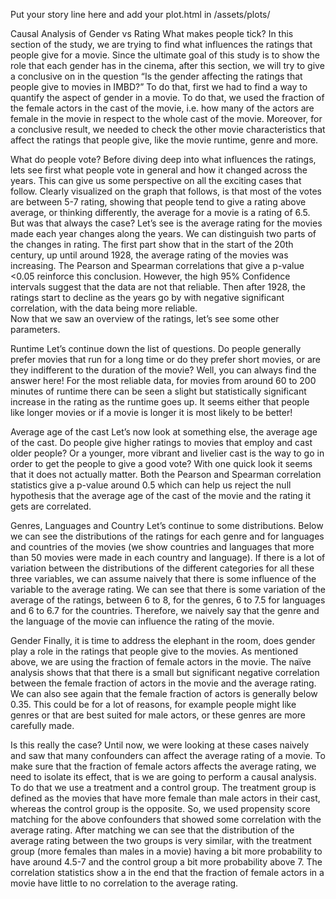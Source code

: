 Put your story line here and add your plot.html in /assets/plots/

Causal Analysis of Gender vs Rating
What makes people tick?
In this section of the study, we are trying to find what influences the ratings that people give for a movie. Since the ultimate goal of this study is to show the role that each gender has in the cinema, after this section, we will try to give a conclusive on in the question “Is the gender affecting the ratings that people give to movies in IMBD?” To do that, first we had to find a way to quantify the aspect of gender in a movie. To do that, we used the fraction of the female actors in the cast of the movie, i.e. how many of the actors are female in the movie in respect to the whole cast of the movie. Moreover, for a conclusive result, we needed to check the other movie characteristics that affect the ratings that people give, like the movie runtime, genre and more.

What do people vote?
Before diving deep into what influences the ratings, lets see first what people vote in general and how it changed across the years. This can give us some perspective on all the exciting cases that follow. Clearly visualized on the graph that follows, is that most of the votes are between 5-7 rating, showing that people tend to give a rating above average, or thinking differently, the average for a movie is a rating of 6.5.
But was that always the case? Let’s see is the average rating for the movies made each year changes along the years. We can distinguish two parts of the changes in rating. The first part show that in the start of the 20th century, up until around 1928, the average rating of the movies was increasing. The Pearson and Spearman correlations that give a p-value <0.05 reinforce this conclusion. However, the high 95% Confidence intervals suggest that the data are not that reliable. Then after 1928, the ratings start to decline as the years go by with negative significant correlation, with the data being more reliable.  
Now that we saw an overview of the ratings, let’s see some other parameters.

Runtime
Let’s continue down the list of questions. Do people generally prefer movies that run for a long time or do they prefer short movies, or are they indifferent to the duration of the movie?  Well, you can always find the answer here! For the most reliable data, for movies from around 60 to 200 minutes of runtime there can be seen a slight but statistically significant increase in the rating as the runtime goes up. It seems either that people like longer movies or if a movie is longer it is most likely to be better! 

Average age of the cast
Let’s now look at something else, the average age of the cast. Do people give higher ratings to movies that employ and cast older people? Or a younger, more vibrant and livelier cast is the way to go in order to get the people to give a good vote? With one quick look it seems that it does not actually matter. Both the Pearson and Spearman correlation statistics give a p-value around 0.5 which can help us reject the null hypothesis that the average age of the cast of the movie and the rating it gets are correlated. 

Genres, Languages and Country
Let’s continue to some distributions. Below we can see the distributions of the ratings for each genre and for languages and countries of the movies (we show countries and languages that more than 50 movies were made in each country and language). If there is a lot of variation between the distributions of the different categories for all these three variables, we can assume naively that there is some influence of the variable to the average rating. We can see that there is some variation of the average of the ratings, between 6 to 8, for the genres, 6 to 7.5 for languages and 6 to 6.7 for the countries. Therefore, we naively say that the genre and the language of the movie can influence the rating of the movie. 

Gender
Finally, it is time to address the elephant in the room, does gender play a role in the ratings that people give to the movies. As mentioned above, we are using the fraction of female actors in the movie. The naïve analysis shows that that there is a small but significant negative correlation between the female fraction of actors in the movie and the average rating. We can also see again that the female fraction of actors is generally below 0.35. This could be for a lot of reasons, for example people might like genres or that are best suited for male actors, or these genres are more carefully made. 

Is this really the case? 
Until now, we were looking at these cases naively and saw that many confounders can affect the average rating of a movie. To make sure that the fraction of female actors affects the average rating, we need to isolate its effect, that is we are going to perform a causal analysis. To do that we use a treatment and a control group. The treatment group is defined as the movies that have more female than male actors in their cast, whereas the control group is the opposite. So, we used propensity score matching for the above confounders that showed some correlation with the average rating. 
After matching we can see that the distribution of the average rating between the two groups is very similar, with the treatment group (more females than males in a movie) having a bit more probability to have around 4.5-7 and the control group a bit more probability above 7. The correlation statistics show a in the end that the fraction of female actors in a movie have little to no correlation to the average rating.

